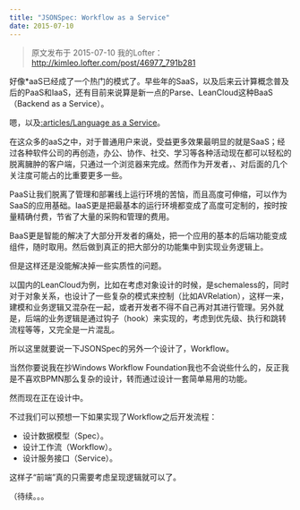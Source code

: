 ```yaml
---
title: "JSONSpec: Workflow as a Service"
date: 2015-07-10
---
```


> 原文发布于 2015-07-10 我的Lofter：http://kimleo.lofter.com/post/46977_791b281

好像*aaS已经成了一个热门的模式了。早些年的SaaS，以及后来云计算概念普及后的PaaS和IaaS，还有目前来说算是新一点的Parse、LeanCloud这种BaaS（Backend as a Service）。

嗯，以及[:articles/Language as a Service]()。

在这众多的aaS之中，对于普通用户来说，受益更多效果最明显的就是SaaS；经过各种软件公司的再创造，办公、协作、社交、学习等各种活动现在都可以轻松的脱离臃肿的客户端，只通过一个浏览器来完成。然而作为开发者，、对后面的几个关注度可能占的比重要更多一些。

PaaS让我们脱离了管理和部署线上运行环境的苦恼，而且高度可伸缩，可以作为SaaS的应用基础。IaaS更是把最基本的运行环境都变成了高度可定制的，按时按量精确付费，节省了大量的采购和管理的费用。

BaaS更是智能的解决了大部分开发者的痛处，把一个应用的基本的后端功能变成组件，随时取用。然后做到真正的把大部分的功能集中到实现业务逻辑上。

但是这样还是没能解决掉一些实质性的问题。

以国内的LeanCloud为例，比如在考虑对象设计的时候，是schemaless的，同时对于对象关系，也设计了一些复杂的模式来控制（比如AVRelation），这样一来，建模和业务逻辑又混杂在一起，或者开发者不得不自己再对其进行管理。另外就是，后端的业务逻辑是通过钩子（hook）来实现的，考虑到优先级、执行和跳转流程等等，又完全是一片混乱。

所以这里就要说一下JSONSpec的另外一个设计了，Workflow。

当然你要说我在抄Windows Workflow Foundation我也不会说些什么的，反正我是不喜欢BPMN那么复杂的设计，转而通过设计一套简单易用的功能。

然而现在正在设计中。

不过我们可以预想一下如果实现了Workflow之后开发流程：

- 设计数据模型（Spec）。
- 设计工作流（Workflow）。
- 设计服务接口（Service）。

这样子“前端”真的只需要考虑呈现逻辑就可以了。

（待续。。。